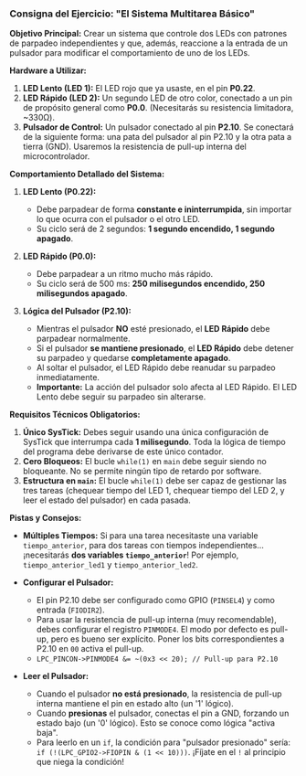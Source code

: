 ### **Consigna del Ejercicio: "El Sistema Multitarea Básico"**

**Objetivo Principal:**
Crear un sistema que controle dos LEDs con patrones de parpadeo independientes y que, además, reaccione a la entrada de un pulsador para modificar el comportamiento de uno de los LEDs.

**Hardware a Utilizar:**
1.  **LED Lento (LED 1):** El LED rojo que ya usaste, en el pin **P0.22**.
2.  **LED Rápido (LED 2):** Un segundo LED de otro color, conectado a un pin de propósito general como **P0.0**. (Necesitarás su resistencia limitadora, ~330Ω).
3.  **Pulsador de Control:** Un pulsador conectado al pin **P2.10**. Se conectará de la siguiente forma: una pata del pulsador al pin P2.10 y la otra pata a tierra (GND). Usaremos la resistencia de pull-up interna del microcontrolador.

**Comportamiento Detallado del Sistema:**

1.  **LED Lento (P0.22):**
    *   Debe parpadear de forma **constante e ininterrumpida**, sin importar lo que ocurra con el pulsador o el otro LED.
    *   Su ciclo será de 2 segundos: **1 segundo encendido, 1 segundo apagado**.

2.  **LED Rápido (P0.0):**
    *   Debe parpadear a un ritmo mucho más rápido.
    *   Su ciclo será de 500 ms: **250 milisegundos encendido, 250 milisegundos apagado**.

3.  **Lógica del Pulsador (P2.10):**
    *   Mientras el pulsador **NO** esté presionado, el **LED Rápido** debe parpadear normalmente.
    *   Si el pulsador **se mantiene presionado**, el **LED Rápido** debe detener su parpadeo y quedarse **completamente apagado**.
    *   Al soltar el pulsador, el LED Rápido debe reanudar su parpadeo inmediatamente.
    *   **Importante:** La acción del pulsador solo afecta al LED Rápido. El LED Lento debe seguir su parpadeo sin alterarse.

**Requisitos Técnicos Obligatorios:**

1.  **Único SysTick:** Debes seguir usando una única configuración de SysTick que interrumpa cada **1 milisegundo**. Toda la lógica de tiempo del programa debe derivarse de este único contador.
2.  **Cero Bloqueos:** El bucle `while(1)` en `main` debe seguir siendo no bloqueante. No se permite ningún tipo de retardo por software.
3.  **Estructura en `main`:** El bucle `while(1)` debe ser capaz de gestionar las tres tareas (chequear tiempo del LED 1, chequear tiempo del LED 2, y leer el estado del pulsador) en cada pasada.

**Pistas y Consejos:**

*   **Múltiples Tiempos:** Si para una tarea necesitaste una variable `tiempo_anterior`, para dos tareas con tiempos independientes... ¡necesitarás **dos variables `tiempo_anterior`**! Por ejemplo, `tiempo_anterior_led1` y `tiempo_anterior_led2`.

*   **Configurar el Pulsador:**
    *   El pin P2.10 debe ser configurado como GPIO (`PINSEL4`) y como entrada (`FIODIR2`).
    *   Para usar la resistencia de pull-up interna (muy recomendable), debes configurar el registro `PINMODE4`. El modo por defecto es pull-up, pero es bueno ser explícito. Poner los bits correspondientes a P2.10 en `00` activa el pull-up.
    *   `LPC_PINCON->PINMODE4 &= ~(0x3 << 20); // Pull-up para P2.10`

*   **Leer el Pulsador:**
    *   Cuando el pulsador **no está presionado**, la resistencia de pull-up interna mantiene el pin en estado alto (un '1' lógico).
    *   Cuando **presionas** el pulsador, conectas el pin a GND, forzando un estado bajo (un '0' lógico). Esto se conoce como lógica "activa baja".
    *   Para leerlo en un `if`, la condición para "pulsador presionado" sería: `if (!(LPC_GPIO2->FIOPIN & (1 << 10)))`. ¡Fíjate en el `!` al principio que niega la condición!